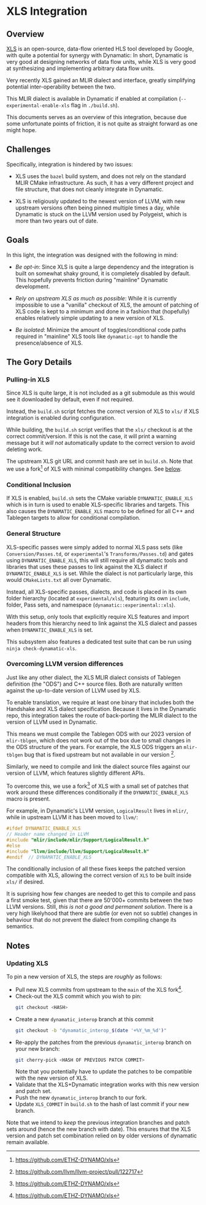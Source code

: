 # XLS Integration

## Overview

[XLS](https://github.com/google/xls) is an open-source, data-flow oriented HLS
tool developed by Google, with quite a potential for synergy with Dynamatic: 
In short, Dynamatic is very good at designing networks of data flow
units, while XLS is very good at synthesizing and implementing arbitrary data
flow units.

Very recently XLS gained an MLIR dialect and interface, greatly simplifying potential
inter-operability between the two.

This MLIR dialect is available in Dynamatic if enabled at compilation
(`--experimental-enable-xls` flag in `./build.sh`).

This documents serves as an overview of this integration, because due some
unfortunate points of friction, it is not quite as straight forward as one might
hope.

## Challenges

Specifically, integration is hindered by two issues:

- XLS uses the `bazel` build system, and does not rely on the standard MLIR
  CMake infrastructure. As such, it has a very different project and file structure,
  that does not cleanly integrate in Dynamatic.

- XLS is religiously updated to the newest version of LLVM, with new upstream
  versions often being pinned multiple times a day, while Dynamatic is stuck on
  the LLVM version used by Polygeist, which is more than two years out of date.

## Goals

In this light, the integration was designed with the following in mind:

- *Be opt-in*: Since XLS is quite a large dependency and the integration is 
  built on somewhat shaky ground, it is completely disabled by default. This
  hopefully prevents friction during "mainline" Dynamatic development.

- *Rely on upstream XLS as much as possible*: While it is currently impossible
  to use a "vanilla" checkout of XLS, the amount of patching of XLS code is
  kept to a minimum and done in a fashion that (hopefully) enables relatively 
  simple updating to a new version of XLS.

- *Be isolated*: Minimize the amount of toggles/conditional code paths required
  in "mainline" XLS tools like `dynamatic-opt` to handle the presence/absence of
  XLS.

## The Gory Details

### Pulling-in XLS

Since XLS is quite large, it is not included as a git submodule as this would
see it downloaded by default, even if not required.

Instead, the `build.sh` script fetches the correct version of XLS to `xls/` if
XLS integration is enabled during configuration.

While building, the `build.sh` script verifies that the `xls/` checkout is
at the correct commit/version. If this is not the case, it will print a warning
message but it *will not* automatically update to the correct version to avoid
deleting work.

The upstream XLS git URL and commit hash are set in `build.sh`. Note that we
use a fork[^2] of XLS with minimal compatibility changes. See [below](#overcoming-llvm-version-differences).

### Conditional Inclusion

If XLS is enabled, `build.sh` sets the CMake variable `DYNAMATIC_ENABLE_XLS`
which is in turn is used to enable XLS-specific libraries and targets. This also 
causes the `DYNAMATIC_ENABLE_XLS` macro to be defined for all C++ and Tablegen
targets to allow for conditional compilation.

### General Structure

XLS-specific passes were simply added to normal XLS pass sets (like `Conversion/Passes.td`, 
or `experimental`'s `Transforms/Passes.td`) and gates using `DYNAMATIC_ENABLE_XLS`,
this will still require all dynamatic tools and libraries that uses these passes
to link against the XLS dialect if `DYNAMATIC_ENABLE_XLS` is set. While the dialect
is not particularly large, this would `CMakeLists.txt` all over Dynamatic.

Instead, all XLS-specific passes, dialects, and code is placed in its own
folder hierarchy (located at `experimental/xls`), featuring its own `include`,
folder, Pass sets, and namespace (`dynamatic::experimental::xls`). 

With this setup, only tools that explicitly require XLS features and import
headers from this hierarchy need to link against the XLS dialect and passes
when `DYNAMATIC_ENABLE_XLS` is set.

This subsystem also features a dedicated test suite that can be run
using `ninja check-dynamatic-xls`.

### Overcoming LLVM version differences

Just like any other dialect, the XLS MLIR dialect consists of Tablegen
definition (the "ODS") and C++ source files. Both are naturally
written against the up-to-date version of LLVM used by XLS.

To enable translation, we require at least one binary that includes both the
Handshake and XLS dialect specification. Because it lives in the Dynamatic
repo, this integration takes the route of back-porting the MLIR dialect to the
version of LLVM used in Dynamatic.  

This means we must compile the Tablegen ODS with our 2023 version of
`mlir-tblgen`, which does not work out of the box due to small changes in the
ODS structure of the years. For example, the XLS ODS triggers an `mlir-tblgen`
bug that is fixed upstream but not available in our version [^1].

Similarly, we need to compile and link the dialect source files against our 
version of LLVM, which features slightly different APIs.

To overcome this, we use a fork[^2] of XLS with a small set of patches that
work around these differences conditionally if the `DYNAMATIC_ENABLE_XLS` macro
is present.

For example, in Dynamatic's LLVM version, `LogicalResult` lives in `mlir/`, while
in upstream LLVM it has been moved to `llvm/`:

```cpp
#ifdef DYNAMATIC_ENABLE_XLS
// Header name changed in LLVM
#include "mlir/include/mlir/Support/LogicalResult.h"
#else
#include "llvm/include/llvm/Support/LogicalResult.h"
#endif  // DYNAMATIC_ENABLE_XLS
```

The conditionally inclusion of all these fixes keeps the patched version compatible
with XLS, allowing the correct version of `XLS` to be built inside
`xls/` if desired.

It is suprising how few changes are needed to get this to compile and pass a first
smoke test, given that there are 50'000+ commits between the two LLVM versions.
Still, *this is not a good and permanent solution*. There is a very high 
likelyhood that there are subtle (or even not so subtle) changes in behaviour that
do not prevent the dialect from compiling change its semantics.

## Notes

### Updating XLS

To pin a new version of XLS, the steps are *roughly* as follows:

- Pull new XLS commits from upstream to the `main` of the XLS fork[^2].
- Check-out the XLS commit which you wish to pin:
  ```bash
  git checkout <HASH>
  ```
- Create a new `dynamatic_interop` branch at this commit
  ```bash
  git checkout -b "dynamatic_interop_$(date '+%Y_%m_%d')"
  ```
- Re-apply the patches from the previous `dynamatic_interop` branch on your new branch:
  ```bash
  git cherry-pick <HASH OF PREVIOUS PATCH COMMIT>
  ```
  Note that you potentially have to update the patches to be compatible with the
  new version of XLS.
- Validate that the XLS+Dynamatic integration works with this new version and
  patch set.
- Push the new `dynamatic_interop` branch to our fork.
- Update `XLS_COMMIT` in `build.sh` to the hash of last commit if your new branch.

Note that we intend to *keep* the previous integration branches and patch sets
around (hence the new branch with date). This ensures that the XLS version and patch
set combination relied on by older versions of dynamatic remain available.

[^1]: https://github.com/llvm/llvm-project/pull/122717 
[^2]: https://github.com/ETHZ-DYNAMO/xls 
